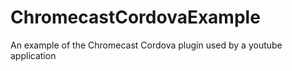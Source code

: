 ChromecastCordovaExample
========================

An example of the Chromecast Cordova plugin used by a youtube application
